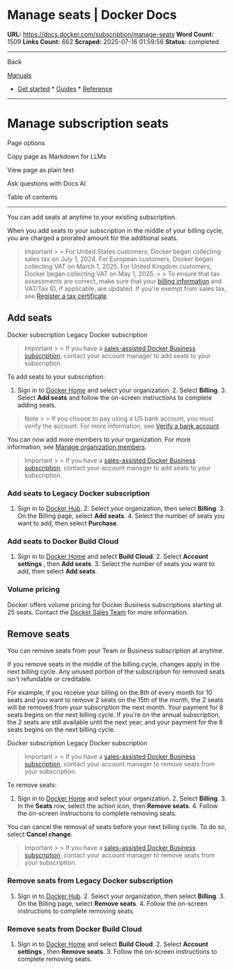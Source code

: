 # Manage seats | Docker Docs

**URL:** https://docs.docker.com/subscription/manage-seats
**Word Count:** 1509
**Links Count:** 662
**Scraped:** 2025-07-16 01:59:56
**Status:** completed

---

Back

[Manuals](https://docs.docker.com/manuals/)

  * [Get started](https://docs.docker.com/get-started/)   * [Guides](https://docs.docker.com/guides/)   * [Reference](https://docs.docker.com/reference/)

* * *

# Manage subscription seats

Page options

Copy page as Markdown for LLMs

View page as plain text

Ask questions with Docs AI

Table of contents

* * *

You can add seats at anytime to your existing subscription.

When you add seats to your subscription in the middle of your billing cycle, you are charged a prorated amount for the additional seats.

> Important >  > For United States customers, Docker began collecting sales tax on July 1, 2024. For European customers, Docker began collecting VAT on March 1, 2025. For United Kingdom customers, Docker began collecting VAT on May 1, 2025. >  > To ensure that tax assessments are correct, make sure that your [billing information](https://docs.docker.com/billing/details/) and VAT/Tax ID, if applicable, are updated. If you're exempt from sales tax, see [Register a tax certificate](https://docs.docker.com/billing/tax-certificate/).

## Add seats

Docker subscription  Legacy Docker subscription

> Important >  > If you have a [sales-assisted Docker Business subscription](https://docs.docker.com/subscription/details/#sales-assisted), contact your account manager to add seats to your subscription.

To add seats to your subscription:

  1. Sign in to [Docker Home](https://app.docker.com/) and select your organization.   2. Select **Billing**.   3. Select **Add seats** and follow the on-screen instructions to complete adding seats.

> Note >  > If you choose to pay using a US bank account, you must verify the account. For more information, see [Verify a bank account](https://docs.docker.com/billing/payment-method/#verify-a-bank-account).

You can now add more members to your organization. For more information, see [Manage organization members](https://docs.docker.com/admin/organization/members/).

> Important >  > If you have a [sales-assisted Docker Business subscription](https://docs.docker.com/subscription/details/#sales-assisted), contact your account manager to add seats to your subscription.

### Add seats to Legacy Docker subscription

  1. Sign in to [Docker Hub](https://hub.docker.com).   2. Select your organization, then select **Billing**.   3. On the Billing page, select **Add seats**.   4. Select the number of seats you want to add, then select **Purchase**.

### Add seats to Docker Build Cloud

  1. Sign in to [Docker Home](https://app.docker.com) and select **Build Cloud**.   2. Select **Account settings** , then **Add seats**.   3. Select the number of seats you want to add, then select **Add seats**.

### Volume pricing

Docker offers volume pricing for Docker Business subscriptions starting at 25 seats. Contact the [Docker Sales Team](https://www.docker.com/pricing/contact-sales/) for more information.

## Remove seats

You can remove seats from your Team or Business subscription at anytime.

If you remove seats in the middle of the billing cycle, changes apply in the next billing cycle. Any unused portion of the subscription for removed seats isn't refundable or creditable.

For example, if you receive your billing on the 8th of every month for 10 seats and you want to remove 2 seats on the 15th of the month, the 2 seats will be removed from your subscription the next month. Your payment for 8 seats begins on the next billing cycle. If you're on the annual subscription, the 2 seats are still available until the next year, and your payment for the 8 seats begins on the next billing cycle.

Docker subscription  Legacy Docker subscription

> Important >  > If you have a [sales-assisted Docker Business subscription](https://docs.docker.com/subscription/details/#sales-assisted), contact your account manager to remove seats from your subscription.

To remove seats:

  1. Sign in to [Docker Home](https://app.docker.com/) and select your organization.   2. Select **Billing**.   3. In the **Seats** row, select the action icon, then **Remove seats**.   4. Follow the on-screen instructions to complete removing seats.

You can cancel the removal of seats before your next billing cycle. To do so, select **Cancel change**.

> Important >  > If you have a [sales-assisted Docker Business subscription](https://docs.docker.com/subscription/details/#sales-assisted), contact your account manager to remove seats from your subscription.

### Remove seats from Legacy Docker subscription

  1. Sign in to [Docker Hub](https://hub.docker.com).   2. Select your organization, then select **Billing**.   3. On the Billing page, select **Remove seats**.   4. Follow the on-screen instructions to complete removing seats.

### Remove seats from Docker Build Cloud

  1. Sign in to [Docker Home](https://app.docker.com) and select **Build Cloud**.   2. Select **Account settings** , then **Remove seats**.   3. Follow the on-screen instructions to complete removing seats.
